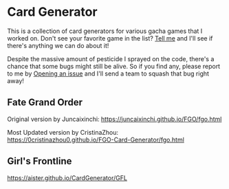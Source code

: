 # Card Generator

This is a collection of card generators for various gacha games that I worked on. Don't see your favorite game in the list? [Tell me](https://github.com/aister/CardGenerator/issues) and I'll see if there's anything we can do about it!

Despite the massive amount of pesticide I sprayed on the code, there's a chance that some bugs might still be alive. So if you find any, please report to me by [Opening an issue](https://github.com/aister/CardGenerator/issues) and I'll send a team to squash that bug right away!

## Fate Grand Order

Original version by Juncaixinchi: https://juncaixinchi.github.io/FGO/fgo.html

Most Updated version by CristinaZhou: https://0cristinazhou0.github.io/FGO-Card-Generator/fgo.html

## Girl's Frontline

https://aister.github.io/CardGenerator/GFL